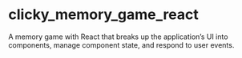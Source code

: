 # clicky_memory_game_react

A memory game with React that breaks up the application’s UI into components, manage component state, and respond to user events.
